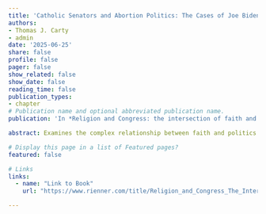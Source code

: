 ```yaml
---
title: 'Catholic Senators and Abortion Politics: The Cases of Joe Biden and Ted Kennedy'
authors:
- Thomas J. Carty
- admin
date: '2025-06-25'
share: false
profile: false
pager: false
show_related: false
show_date: false
reading_time: false
publication_types:
- chapter
# Publication name and optional abbreviated publication name.
publication: 'In *Religion and Congress: the intersection of faith and politics*, edited by David A. Dulio and Colton C. Campbell'

abstract: Examines the complex relationship between faith and politics in the US Congress, focusing on its historical foundations, contemporary congressional behavior,and policy outcomes.

# Display this page in a list of Featured pages?
featured: false

# Links
links:
  - name: "Link to Book"
    url: "https://www.rienner.com/title/Religion_and_Congress_The_Intersection_of_Faith_and_Politics"

---
```

